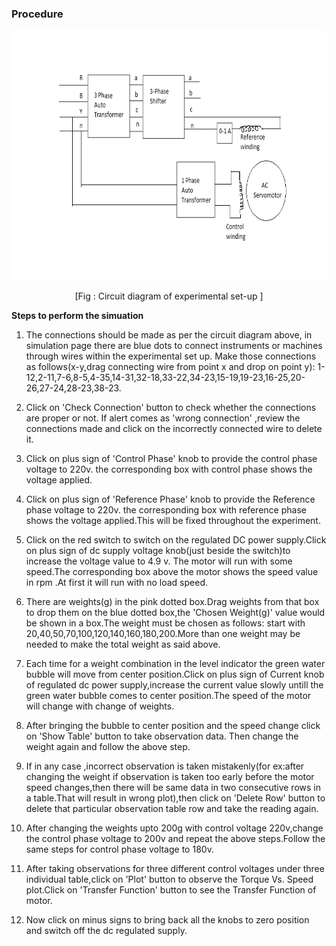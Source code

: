 ### Procedure

<div align="center">							
<img  alt="" src="./images/cktdplant.png" height="400" width="830" >
<p style="text-align:center">[Fig : Circuit diagram of experimental set-up ]</p>
</div>

**Steps to perform the simuation**


1. The connections should be made as per the circuit diagram above, in simulation page there are blue dots to connect instruments or machines through wires within the experimental set up. Make those connections as follows(x-y,drag connecting wire from point x and drop on point y):
1-12,2-11,7-6,8-5,4-35,14-31,32-18,33-22,34-23,15-19,19-23,16-25,20-26,27-24,28-23,38-23.

2. Click on 'Check Connection' button to check whether the connections are proper or not. If alert comes as 'wrong connection' ,review the connections made and click on the incorrectly connected wire to delete it.

3. Click on plus sign of 'Control Phase' knob to provide the control phase voltage to 220v. the corresponding box with control phase shows the voltage applied.

4. Click on plus sign of 'Reference Phase' knob to provide the Reference phase voltage to 220v. the corresponding box with reference phase shows the voltage applied.This will be fixed throughout the experiment.

5. Click on the red switch to switch on the regulated DC power supply.Click on plus sign of dc supply voltage knob(just beside the switch)to increase the voltage value to 4.9 v. The motor will run with some speed.The corresponding box above the motor shows the speed value in rpm .At first it will run with no load speed.

6. There are weights(g) in the pink dotted box.Drag weights from that box to drop them on the blue dotted box,the 'Chosen Weight(g)' value would be shown in a box.The weight must be chosen as follows: start with 20,40,50,70,100,120,140,160,180,200.More than one weight may be needed to make the total weight as said above.

7. Each time for a weight combination in the level indicator the green water bubble will move from center position.Click on plus sign of Current knob of regulated dc power supply,increase the current value slowly untill the green water bubble
comes to center position.The speed of the motor will change with change of weights.

8. After bringing the bubble to center position and the speed change click on 'Show Table' button to take observation data.
Then change the weight again and follow the above step.

9. If in any case ,incorrect observation is taken mistakenly(for ex:after changing the weight if observation is taken too early before the motor speed changes,then there will be same data in two consecutive rows in a table.That will result in wrong plot),then click on 'Delete Row' button to delete that particular observation table row and take the reading again.

10. After changing the weights upto 200g with control voltage 220v,change the control phase voltage to 200v and repeat the above steps.Follow the same steps for control phase voltage to 180v.

11. After taking observations for three different control voltages under three individual table,click on 'Plot' button to observe the Torque Vs. Speed plot.Click on 'Transfer Function' button to see the Transfer Function of motor.

12. Now click on minus signs to bring back all the knobs to zero position and switch off the dc regulated supply.